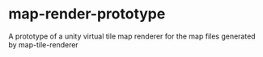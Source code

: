 # map-render-prototype
A prototype of a unity virtual tile map renderer for the map files generated by map-tile-renderer
